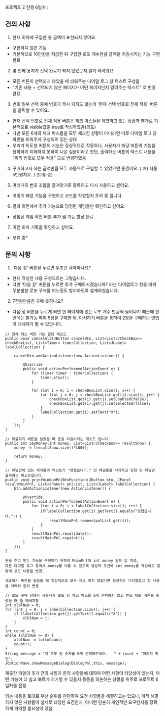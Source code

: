 


프로젝트 2 진행 6일차 :





## 건의 사항


 1. 현재 회차에 구입한 총 금액이 표현되지 않아요.
* 구현하지 않은 기능
* 기본적으로 10만원을 지급한 뒤 구입한 로또 개수만큼 금액을 차감시키는 기능 구현 완료

 2. 몇 번째 용지가 선택 완료가 되지 않았는지 알기 어려워요.
- 모든 버튼이 선택되지 않았을 때 띄워주는 다이얼 로그 창 텍스트 구성을 
- "기존 내용 + 선택되지 않은 페이지가 어떤 페이지인지 알려주는 텍스트" 로 변경 완료

 3. 번호 일부 선택 중에 번호가 복사 되지도 않는데 '현재 선택 번호로 전체 적용' 버튼을 클릭할 수 있어요.
* 현재 선택 번호로 전체 적용 버튼은 체크 박스들을 체크하고 있는 상황과 별개로 기본적으로 visible값을 true로 작성하였음(의도)
* 다만 모든 6개의 체크 박스들을 모두 체크한 상황이 아니라면 따로 다이얼 로그 창 화면을 띄워주게 구성되어 있는 상태
* 우리가 의도한 버튼의 기능은 정상적으로 작동하나, 사용자가 해당 버튼의 기능을 정확하게 이해하지 못하여 나온 질문이라고 판단, 출력하는 버튼의 텍스트 내용을 "위의 번호로 모두 적용" 으로 변경하였음

 4. 구매하고자 하는 금액만큼 모두 자동으로 구입할 수 있었으면 좋겠어요. { 예) 자동 5만원치요. } (보류 중)

 5. 여러개의 번호 조합을 즐겨찾기로 등록하고 다시 사용하고 싶어요.
-  어떻게 해당 기능을 구현하고 코드를 작성할지 토의 중 입니다.

 6. 결과 화면에서 추가 기능으로 당첨된 게임들만 확인하고 싶어요.
- 당첨된 게임 확인 버튼 추가 및 기능 할당 완료.

 7. 이전 회차 기록을 확인하고 싶어요.
* 보류 중*

## 문의 사항


 1. '다음 장' 버튼을 누르면 무조건 사야하나요?
- 현재 작성한 내용 구성으로는 그렇습니다.
- 다만 '다음 장' 버튼을 누르면 추가 구매하시겠습니까? 라는 다이얼로그 창을 띄워 무분별한 로또 구매를 어느정도 방지하도록 설계하였습니다.

 2. 7천원만큼은 구매 못하나요?
 * 다음 장 버튼을 누르게 되면 한 페이지에 있는 로또 개수 만큼씩 늘어나기 때문에 한번에는 불가능 하며 5장을 구매한 뒤, 다시하기 버튼을 통하여 2장을 구매하는 방법이 대체제가 될 수 있습니다.




```
// 전체 취소 버튼 기능 할당 메소드
public void cancelAll(JButton cancelBtn, List<List<JCheckBox>> checkBoxList, List<Timer> timerCollection, List<JLabel> labelCollection) {
		
	cancelBtn.addActionListener(new ActionListener() {
			
		@Override
		public void actionPerformed(ActionEvent e) {
			for (Timer timer : timerCollection) {
				timer.stop();
			}
				
			for (int i = 0; i < checkBoxList.size(); i++) {
				for (int j = 0; j < checkBoxList.get(i).size(); j++) {
					checkBoxList.get(i).get(j).setEnabled(false);
					checkBoxList.get(i).get(j).setSelected(false);
				}
				labelCollection.get(i).setText("X");
			}
		}
	});
}
```


```
// 제출하기 버튼을 눌렀을 때 돈을 차감시키는 메소드 입니다.
public int payMoney(int money, List<List<JCheckBox>> resultShow) {
	money -= (resultShow.size()*1000);
		
	return money;
}
```


```
// 패널안에 있는 레이블의 텍스트가 "망했습니다." 인 패널들을 삭제하고 당첨 된 패널만 출력하는 메소드입니다.
public void printWinNumPnlBtnFunction(JButton btn, JPanel resultMainPnl, List<JPanel> pnlList, List<JLabel> labelCollection) {
	btn.addActionListener(new ActionListener() {
			
		@Override
		public void actionPerformed(ActionEvent e) {
			for (int i = 0; i < labelCollection.size(); i++) {
				if(labelCollection.get(i).getText().equals("망했습니다.")) {
					resultMainPnl.remove(pnlList.get(i));
				}
			}
			resultMainPnl.revalidate();
			resultMainPnl.repaint();
		}
	});
}
```

```
돈을 주고 받는 기능을 구현하기 위하여 MainPnl에 int money 필드 값 작성,
다른 다이얼 로그 창에서 money를 다룰 수 있도록 생성자 조건에 int money를 작성하고 알맞게 코드 내용을 변경.

제출하기 버튼을 눌렀을 때 정상적으로 모두 체크 하지 않았다면 등장하는 다이얼로그 창 내용을 아래와 같이 변경

// 로또 구매 창에서 사용자가 로또 당 체크 박스를 6개 선택하지 않고 번호 제출 버튼을 눌렀을 때 뜰 메세지창
int xlblNum = 0;
for (int j = 0; j < labelCollection.size(); j++) {
	if (labelCollection.get(j).getText().equals("X")) {
		xlblNum = j;
	}
}
int count = 0;
while (xlblNum >= 0) {
	xlblNum -= lottoCount;
	count++;
}
String message = "각 로또 당 숫자를 6개 선택해주세요.   " + count + "페이지 확인";
JOptionPane.showMessageDialog(DialogPnl.this, message);
```





제출한 파일의 추가 건의 사항과 문의 사항들에 대하여 어떤 사항이 타당성이 있는지, 어떤 기능이 더 쉽고 빠르게 추가할 수 있을지 등등을 의논하는 상황을 위주로 프로젝트 6일차를 진행.

의논 내용을 토대로 우선 순위를 판단하여 요청 사항들을 해결하고는 있으나,
아직 해결하지 않은 사항들이 실제로 타당한 요건인지, 아니면 단순히 개인적인 요구인지를 정확하게 파악할 필요성이 있음.